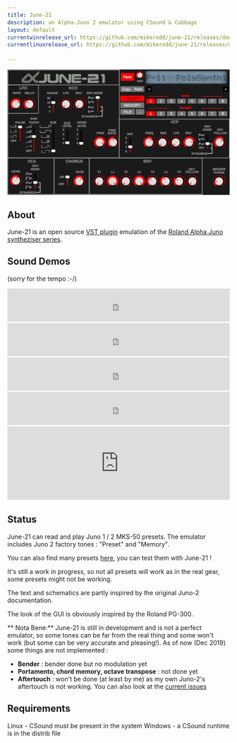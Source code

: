 ```yaml
---
title: June-21
description: an Alpha-Juno 2 emulator using CSound & Cabbage
layout: default
currentwinrelease_url: https://github.com/mikerodd/june-21/releases/download/v0.9.1/June-21_x64_0.9.1_Setup.exe
currentlinuxrelease_url: https://github.com/mikerodd/june-21/releases/download/v0.9.1/vst-june-21-0.9.1_linux.zip

---
```

![screenshot](images/june-21.png)

## About
June-21 is an open source [VST plugin](https://en.wikipedia.org/wiki/Virtual_Studio_Technology) emulation of the [Roland Alpha Juno syntheziser series](https://en.wikipedia.org/wiki/Roland_Alpha_Juno).

## Sound Demos
(sorry for the tempo :-/) 
<iframe width="100%" height="75" scrolling="no" frameborder="no" allow="autoplay" src="https://w.soundcloud.com/player/?url=https%3A//api.soundcloud.com/tracks/736262815&color=%23ff5500&auto_play=false&hide_related=false&show_comments=true&show_user=true&show_reposts=false&show_teaser=true&visual=true"></iframe>

<iframe width="100%" height="75" scrolling="no" frameborder="no" allow="autoplay" src="https://w.soundcloud.com/player/?url=https%3A//api.soundcloud.com/tracks/736262812&color=%23ff5500&auto_play=false&hide_related=false&show_comments=true&show_user=true&show_reposts=false&show_teaser=true&visual=true"></iframe>

<iframe width="100%" height="75" scrolling="no" frameborder="no" allow="autoplay" src="https://w.soundcloud.com/player/?url=https%3A//api.soundcloud.com/tracks/736262806&color=%23ff5500&auto_play=false&hide_related=false&show_comments=true&show_user=true&show_reposts=false&show_teaser=true&visual=true"></iframe>

<iframe width="100%" height="75" scrolling="no" frameborder="no" allow="autoplay" src="https://w.soundcloud.com/player/?url=https%3A//api.soundcloud.com/tracks/736262800&color=%23ff5500&auto_play=false&hide_related=false&show_comments=true&show_user=true&show_reposts=false&show_teaser=true&visual=true"></iframe>

<iframe width="100%" height="166" scrolling="no" frameborder="no" allow="autoplay" src="https://w.soundcloud.com/player/?url=https%3A//api.soundcloud.com/tracks/736262803&color=%23ff5500&auto_play=false&hide_related=false&show_comments=true&show_user=true&show_reposts=false&show_teaser=true"></iframe>

## Status 
June-21 can read and play Juno 1 / 2 MKS-50 presets. The emulator includes Juno 2 factory tones : "Preset" and "Memory". 

You can also find many presets [here](http://www.llamamusic.com/mks50/mks-50_patches.html), you can test them with June-21 !

It's still a work in progress, so not all presets will work as in the real gear, some presets might not be working.

The text and schematics are partly inspired by the original Juno-2 documentation.

The look of the GUI is obviously inspired by the Roland PG-300.

** Nota Bene:** June-21 is still in development and is not a perfect emulator, so some tones can be far from the real thing and some won't work (but some can be very accurate and pleasing!). As of now (Dec 2019) some things are not implemented :

* **Bender** : bender done but no modulation yet
* **Portamento, chord memory, octave transpose** : not done yet
* **Aftertouch** : won't be done (at least by me) as my own Juno-2's aftertouch is not working.
You can also look at the [current issues](https://github.com/mikerodd/june-21/issues)



## Requirements
Linux - CSound must be present in the system 
Windows - a CSound runtime is in the distrib file



